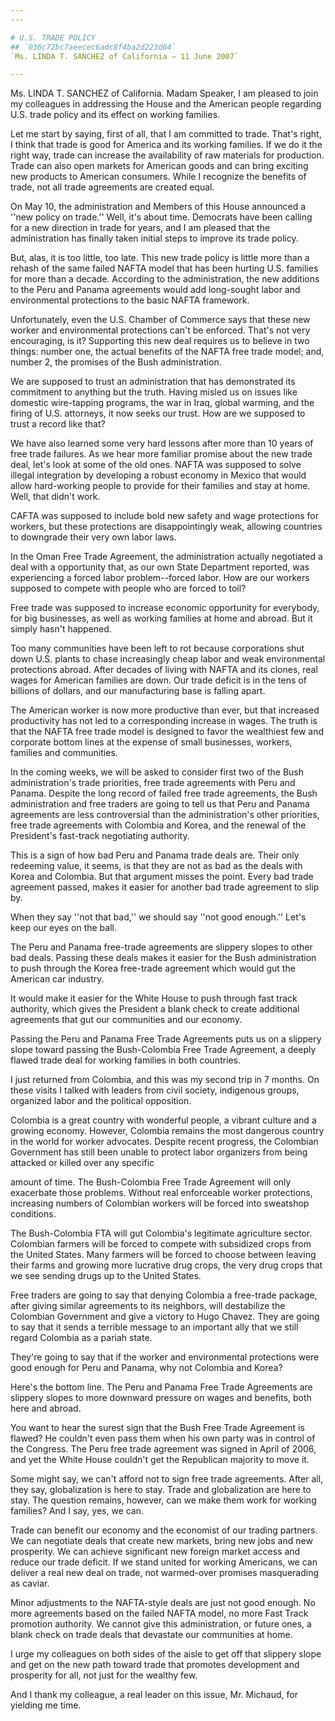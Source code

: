 ```yaml
---
---

# U.S. TRADE POLICY
## `036c72bc7aeecec6adc8f4ba2d223d64`
`Ms. LINDA T. SANCHEZ of California — 11 June 2007`

---
```



Ms. LINDA T. SANCHEZ of California. Madam Speaker, I am pleased to 
join my colleagues in addressing the House and the American people 
regarding U.S. trade policy and its effect on working families.

Let me start by saying, first of all, that I am committed to trade. 
That's right, I think that trade is good for America and its working 
families. If we do it the right way, trade can increase the 
availability of raw materials for production. Trade can also open 
markets for American goods and can bring exciting new products to 
American consumers. While I recognize the benefits of trade, not all 
trade agreements are created equal.

On May 10, the administration and Members of this House announced a 
''new policy on trade.'' Well, it's about time. Democrats have been 
calling for a new direction in trade for years, and I am pleased that 
the administration has finally taken initial steps to improve its trade 
policy.

But, alas, it is too little, too late. This new trade policy is 
little more than a rehash of the same failed NAFTA model that has been 
hurting U.S. families for more than a decade. According to the 
administration, the new additions to the Peru and Panama agreements 
would add long-sought labor and environmental protections to the basic 
NAFTA framework.

Unfortunately, even the U.S. Chamber of Commerce says that these new 
worker and environmental protections can't be enforced. That's not very 
encouraging, is it? Supporting this new deal requires us to believe in 
two things: number one, the actual benefits of the NAFTA free trade 
model; and, number 2, the promises of the Bush administration.

We are supposed to trust an administration that has demonstrated its 
commitment to anything but the truth. Having misled us on issues like 
domestic wire-tapping programs, the war in Iraq, global warming, and 
the firing of U.S. attorneys, it now seeks our trust. How are we 
supposed to trust a record like that?

We have also learned some very hard lessons after more than 10 years 
of free trade failures. As we hear more familiar promise about the new 
trade deal, let's look at some of the old ones. NAFTA was supposed to 
solve illegal integration by developing a robust economy in Mexico that 
would allow hard-working people to provide for their families and stay 
at home. Well, that didn't work.

CAFTA was supposed to include bold new safety and wage protections 
for workers, but these protections are disappointingly weak, allowing 
countries to downgrade their very own labor laws.

In the Oman Free Trade Agreement, the administration actually 
negotiated a deal with a opportunity that, as our own State Department 
reported, was experiencing a forced labor problem--forced labor. How 
are our workers supposed to compete with people who are forced to toil?

Free trade was supposed to increase economic opportunity for 
everybody, for big businesses, as well as working families at home and 
abroad. But it simply hasn't happened.

Too many communities have been left to rot because corporations shut 
down U.S. plants to chase increasingly cheap labor and weak 
environmental protections abroad. After decades of living with NAFTA 
and its clones, real wages for American families are down. Our trade 
deficit is in the tens of billions of dollars, and our manufacturing 
base is falling apart.

The American worker is now more productive than ever, but that 
increased productivity has not led to a corresponding increase in 
wages. The truth is that the NAFTA free trade model is designed to 
favor the wealthiest few and corporate bottom lines at the expense of 
small businesses, workers, families and communities.

In the coming weeks, we will be asked to consider first two of the 
Bush administration's trade priorities, free trade agreements with Peru 
and Panama. Despite the long record of failed free trade agreements, 
the Bush administration and free traders are going to tell us that Peru 
and Panama agreements are less controversial than the administration's 
other priorities, free trade agreements with Colombia and Korea, and 
the renewal of the President's fast-track negotiating authority.

This is a sign of how bad Peru and Panama trade deals are. Their only 
redeeming value, it seems, is that they are not as bad as the deals 
with Korea and Colombia. But that argument misses the point. Every bad 
trade agreement passed, makes it easier for another bad trade agreement 
to slip by.

When they say ''not that bad,'' we should say ''not good enough.'' 
Let's keep our eyes on the ball.

The Peru and Panama free-trade agreements are slippery slopes to 
other bad deals. Passing these deals makes it easier for the Bush 
administration to push through the Korea free-trade agreement which 
would gut the American car industry.



It would make it easier for the White House to push through fast 
track authority, which gives the President a blank check to create 
additional agreements that gut our communities and our economy.

Passing the Peru and Panama Free Trade Agreements puts us on a 
slippery slope toward passing the Bush-Colombia Free Trade Agreement, a 
deeply flawed trade deal for working families in both countries.

I just returned from Colombia, and this was my second trip in 7 
months. On these visits I talked with leaders from civil society, 
indigenous groups, organized labor and the political opposition.

Colombia is a great country with wonderful people, a vibrant culture 
and a growing economy. However, Colombia remains the most dangerous 
country in the world for worker advocates. Despite recent progress, the 
Colombian Government has still been unable to protect labor organizers 
from being attacked or killed over any specific


amount of time. The Bush-Colombia Free Trade Agreement will only 
exacerbate those problems. Without real enforceable worker protections, 
increasing numbers of Colombian workers will be forced into sweatshop 
conditions.

The Bush-Colombia FTA will gut Colombia's legitimate agriculture 
sector. Colombian farmers will be forced to compete with subsidized 
crops from the United States. Many farmers will be forced to choose 
between leaving their farms and growing more lucrative drug crops, the 
very drug crops that we see sending drugs up to the United States.

Free traders are going to say that denying Colombia a free-trade 
package, after giving similar agreements to its neighbors, will 
destabilize the Colombian Government and give a victory to Hugo Chavez. 
They are going to say that it sends a terrible message to an important 
ally that we still regard Colombia as a pariah state.

They're going to say that if the worker and environmental protections 
were good enough for Peru and Panama, why not Colombia and Korea?

Here's the bottom line. The Peru and Panama Free Trade Agreements are 
slippery slopes to more downward pressure on wages and benefits, both 
here and abroad.

You want to hear the surest sign that the Bush Free Trade Agreement 
is flawed? He couldn't even pass them when his own party was in control 
of the Congress. The Peru free trade agreement was signed in April of 
2006, and yet the White House couldn't get the Republican majority to 
move it.

Some might say, we can't afford not to sign free trade agreements. 
After all, they say, globalization is here to stay. Trade and 
globalization are here to stay. The question remains, however, can we 
make them work for working families? And I say, yes, we can.

Trade can benefit our economy and the economist of our trading 
partners. We can negotiate deals that create new markets, bring new 
jobs and new prosperity. We can achieve significant new foreign market 
access and reduce our trade deficit. If we stand united for working 
Americans, we can deliver a real new deal on trade, not warmed-over 
promises masquerading as caviar.

Minor adjustments to the NAFTA-style deals are just not good enough. 
No more agreements based on the failed NAFTA model, no more Fast Track 
promotion authority. We cannot give this administration, or future 
ones, a blank check on trade deals that devastate our communities at 
home.

I urge my colleagues on both sides of the aisle to get off that 
slippery slope and get on the new path toward trade that promotes 
development and prosperity for all, not just for the wealthy few.

And I thank my colleague, a real leader on this issue, Mr. Michaud, 
for yielding me time.